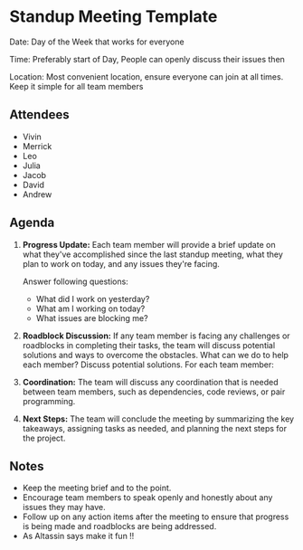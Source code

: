 # Standup Meeting Template

Date:  Day of the Week that works for everyone

Time: Preferably start of Day, People can openly discuss their issues then

Location: Most convenient location, ensure everyone can join at all times. Keep it simple for all team members

## Attendees

- Vivin
- Merrick
- Leo 
- Julia 
- Jacob
- David
- Andrew 

## Agenda

1. **Progress Update:** Each team member will provide a brief update on what they've accomplished since the last standup meeting, what they plan to work on today, and any issues they're facing.
   
   Answer following questions:
   - What did I work on yesterday?
   - What am I working on today?
   - What issues are blocking me?

2. **Roadblock Discussion:** If any team member is facing any challenges or roadblocks in completing their tasks, the team will discuss potential solutions and ways to overcome the obstacles.
   What can we do to help each member? 
   Discuss potential solutions. For each team member:  

3. **Coordination:** The team will discuss any coordination that is needed between team members, such as dependencies, code reviews, or pair programming.

4. **Next Steps:** The team will conclude the meeting by summarizing the key takeaways, assigning tasks as needed, and planning the next steps for the project.

## Notes

- Keep the meeting brief and to the point. 
- Encourage team members to speak openly and honestly about any issues they may have.
- Follow up on any action items after the meeting to ensure that progress is being made and roadblocks are being addressed.
- As Altassin says make it fun !!
